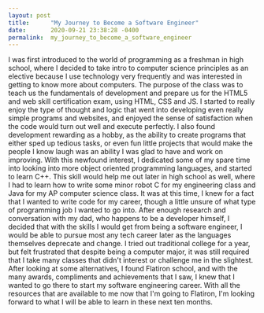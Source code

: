 ```yaml
---
layout: post
title:      "My Journey to Become a Software Engineer"
date:       2020-09-21 23:38:28 -0400
permalink:  my_journey_to_become_a_software_engineer
---
```



I was first introduced to the world of programming as a freshman in high school, where I decided to take intro to computer science principles as an elective because I use technology very frequently and was interested in getting to know more about computers. The purpose of the class was to teach us the fundamentals of development and prepare us for the HTML5 and web skill certification exam, using HTML, CSS and JS. I started to really enjoy the type of thought and logic that went into developing even really simple programs and websites, and enjoyed the sense of satisfaction when the code would turn out well and execute perfectly. I also found development rewarding as a hobby, as the ability to create programs that either sped up tedious tasks, or even fun little projects that would make the people I know laugh was an ability I was glad to have and work on improving. With this newfound interest, I dedicated some of my spare time into looking into more object oriented programming languages, and started to learn C++. This skill would help me out later in high school as well, where I had to learn how to write some minor robot C for my engineering class and Java for my AP computer science class. It was at this time, I knew for a fact that I wanted to write code for my career, though a little unsure of what type of programming job I wanted to go into. After enough research and conversation with my dad, who happens to be a developer himself, I decided that with the skills I would get from being a software engineer, I would be able to pursue most any tech career later as the languages themselves deprecate and change. I tried out traditional college for a year, but felt frustrated that despite being a computer major, it was still required that I take many classes that didn't interest or challenge me in the slightest. After looking at some alternatives, I found Flatiron school, and with the many awards, compliments and achievements that I saw, I knew that I wanted to go there to start my software engineering career. With all the resources that are available to me now that I'm going to Flatiron, I'm looking forward to what I will be able to learn in these next ten months.
